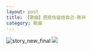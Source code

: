 ```yaml
---
layout: post
title: 【歌曲】把悲伤留给自己·陈升
category: 歌曲
---
```

![story_new_final](http://rdr022gcy.hd-bkt.clouddn.com/img/story_new_final_0322.png)
![](http://rdr13xtfo.hd-bkt.clouddn.com/img/May-220601-1.jpg)